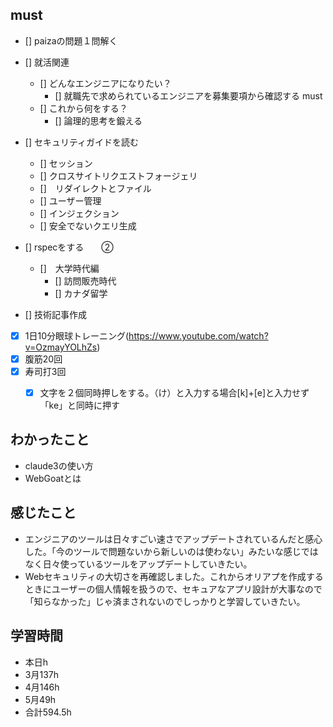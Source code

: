 

## must
- [] paizaの問題１問解く   
- [] 就活関連  
  - [] どんなエンジニアになりたい？   
    - [] 就職先で求められているエンジニアを募集要項から確認する must
  - [] これから何をする？
    - [] 論理的思考を鍛える 　
- [] セキュリティガイドを読む   
  - [] セッション
  - [] クロスサイトリクエストフォージェリ
  - []　リダイレクトとファイル
  - [] ユーザー管理
  - [] インジェクション
  - [] 安全でないクエリ生成
- [] rspecをする　　②

   - []　大学時代編
     - [] 訪問販売時代
     - [] カナダ留学

- [] 技術記事作成      
- [x] 1日10分眼球トレーニング(https://www.youtube.com/watch?v=OzmayYOLhZs)
- [x] 腹筋20回
- [x] 寿司打3回
  - [x] 文字を２個同時押しをする。（け）と入力する場合[k]+[e]と入力せず「ke」と同時に押す



## わかったこと
- claude3の使い方
- WebGoatとは





## 感じたこと
- エンジニアのツールは日々すごい速さでアップデートされているんだと感心した。「今のツールで問題ないから新しいのは使わない」みたいな感じではなく日々使っているツールをアップデートしていきたい。
- Webセキュリティの大切さを再確認しました。これからオリアプを作成するときにユーザーの個人情報を扱うので、セキュアなアプリ設計が大事なので「知らなかった」じゃ済まされないのでしっかりと学習していきたい。

## 学習時間
  - 本日h
  - 3月137h
  - 4月146h
  - 5月49h
  - 合計594.5h
    
